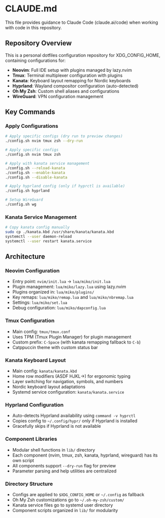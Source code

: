 # CLAUDE.md

This file provides guidance to Claude Code (claude.ai/code) when working with code in this repository.

## Repository Overview

This is a personal dotfiles configuration repository for XDG_CONFIG_HOME, containing configurations for:
- **Neovim**: Full IDE setup with plugins managed by lazy.nvim
- **Tmux**: Terminal multiplexer configuration with plugins
- **Kanata**: Keyboard layout remapping for Nordic keyboards
- **Hyprland**: Wayland compositor configuration (auto-detected)
- **Oh My Zsh**: Custom shell aliases and configurations
- **WireGuard**: VPN configuration management

## Key Commands

### Apply Configurations
```bash
# Apply specific configs (dry run to preview changes)
./config.sh nvim tmux zsh --dry-run

# Apply specific configs
./config.sh nvim tmux zsh

# Apply with kanata service management
./config.sh --reload-kanata
./config.sh --enable-kanata
./config.sh --disable-kanata

# Apply hyprland config (only if hyprctl is available)
./config.sh hyprland

# Setup WireGuard
./config.sh wg
```

### Kanata Service Management
```bash
# Copy kanata config manually
sudo cp ./kanata.kbd /usr/share/kanata/kanata.kbd
systemctl --user daemon-reload
systemctl --user restart kanata.service
```

## Architecture

### Neovim Configuration
- Entry point: `nvim/init.lua` → `lua/miko/init.lua`
- Plugin management: `lua/miko/lazy.lua` using lazy.nvim
- Plugins organized in: `lua/miko/plugins/`
- Key remaps: `lua/miko/remap.lua` and `lua/miko/nbremap.lua`
- Settings: `lua/miko/set.lua`
- Debug configuration: `lua/miko/dapconfig.lua`

### Tmux Configuration
- Main config: `tmux/tmux.conf`
- Uses TPM (Tmux Plugin Manager) for plugin management
- Custom prefix: `C-Space` (with kanata remapping fallback to `C-b`)
- Catppuccin theme with custom status bar

### Kanata Keyboard Layout
- Main config: `kanata/kanata.kbd`
- Home row modifiers (ASDF HJKL→) for ergonomic typing
- Layer switching for navigation, symbols, and numbers
- Nordic keyboard layout adaptations
- Systemd service configuration: `kanata/kanata.service`

### Hyprland Configuration
- Auto-detects Hyprland availability using `command -v hyprctl`
- Copies config to `~/.config/hypr/` only if Hyprland is installed
- Gracefully skips if Hyprland is not available

### Component Libraries
- Modular shell functions in `lib/` directory
- Each component (nvim, tmux, zsh, kanata, hyprland, wireguard) has its own script
- All components support `--dry-run` flag for preview
- Parameter parsing and help utilities are centralized

### Directory Structure
- Configs are applied to `$XDG_CONFIG_HOME` or `~/.config` as fallback
- Oh My Zsh customizations go to `~/.oh-my-zsh/custom/`
- Kanata service files go to systemd user directory
- Component scripts organized in `lib/` for modularity